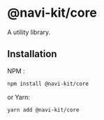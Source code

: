 # @navi-kit/core

A utility library.

## Installation

NPM :

```sh
npm install @navi-kit/core
```

or Yarn:

```sh
yarn add @navi-kit/core
```
